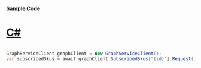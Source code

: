 #### Sample Code
# [C#](#tab/Csharp)

```C#

GraphServiceClient graphClient = new GraphServiceClient();
var subscribedSkus = await graphClient.SubscribedSkus["{id}"].Request().GetAsync();

```